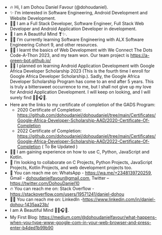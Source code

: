 - 🔥 Hi, I am Dohou Daniel Favour (@dohoudaniel).
- ✨ I’m interested in Software Engineering, Android Development and Website Development.
- 👨‍💻 I am a Full Stack Developer, Software Engineer, Full Stack Web Developer and Android Application Developer in development.
- 🤍 I am A Beautiful Mind ❣✨.
- 👨‍💻 I’m currently learning Software Engineering with ALX Software Engineering Cohort 9, and other resources.
- 👨‍💻 I learnt the basics of Web Development with We Connect The Dots Code-A-Thon 2023, and my team won. Our team project is https://a-green-bot.github.io/
- 👨‍💻 I planned on learning Android Application Development with Google Africa Developer Scholarship 2023 (This is the fourth time I enroll for Google Africa Developer Scholarship.). Sadly, the Google Africa Developer Scholarship Program has come to an end after 5 years. This is truly a bittersweet occurrence to me, but I shall not give up my love for Android Application Development. I will keep on looking, and I will surely find 👨‍💻🎧🤍.
- Here are the links to my certificate of completion of the GADS Program:
  - 2020 Certificate of Completion: https://github.com/dohoudaniel/dohoudaniel/tree/main/Certificates/Google-Africa-Developer-Scholarship-AAD/2020-Certificate-Of-Completion
  - 2022 Certificate of Completion: https://github.com/dohoudaniel/dohoudaniel/tree/main/Certificates/Google-Africa-Developer-Scholarship-AAD/2022-Certificate-Of-Completion ( To Be Updated )
- 👨‍💻 I am gaining experience on how to use C, Python, JavaScript and Kotlin.
- 🌹 I’m looking to collaborate on C Projects, Python Projects, JavaScript Projects, Kotlin Projects, and web development projects too.
- 🌹 You can reach me on: WhatsApp - https://wa.me/+2348139720259, Gmail - dohoudanielfavour@gmail.com, Twitter – https://twitter.com/DohouDaniel10   
- 🔥 You can reach me on: Stack Overflow - https://stackoverflow.com/users/19571241/daniel-dohou
- 👨‍💻 You can reach me on: LinkedIn -https://www.linkedin.com/in/daniel-dohou-1435aa23b/
- I am A Beautiful Mind 👨‍💻🎧🤍.
- My First Blog: https://medium.com/@dohoudanielfavour/what-happens-when-you-type-www-google-com-in-your-web-browser-and-press-enter-b4ded1b99b90

<!---

# Technical Write-ups:
- Here is the link to my first blog: 

dohoudaniel/dohoudaniel is a ✨ special ✨ repository because its `README.md` (this file) appears on your GitHub profile.
You can click the Preview link to take a look at your changes.
--->
